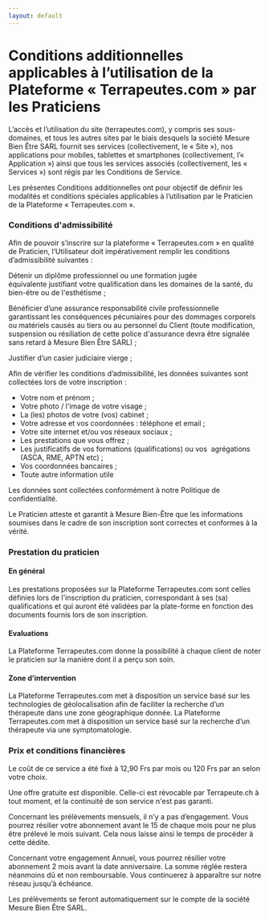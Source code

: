 ```yaml
---
layout: default
---
```


# Conditions additionnelles applicables à l’utilisation de la Plateforme « Terrapeutes.com » par les Praticiens


L’accès et l’utilisation du site (terrapeutes.com), y compris ses sous-domaines, et tous les autres sites par le biais desquels la société Mesure Bien Être SARL fournit ses services (collectivement, le « Site »), nos applications pour mobiles, tablettes et smartphones (collectivement, l’« Application ») ainsi que tous les services associés (collectivement, les « Services ») sont régis par les Conditions de Service.

Les présentes Conditions additionnelles ont pour objectif de définir les modalités et conditions spéciales applicables à l’utilisation par le Praticien de la Plateforme « Terrapeutes.com ».

### Conditions d'admissibilité

Afin de pouvoir s’inscrire sur la plateforme « Terrapeutes.com » en qualité de Praticien, l’Utilisateur doit impérativement remplir les conditions d’admissibilité suivantes :

Détenir un diplôme professionnel ou une formation jugée équivalente justifiant votre qualification dans les domaines de la santé, du bien-être ou de l'esthétisme ;

Bénéficier d’une assurance responsabilité civile professionnelle garantissant les conséquences pécuniaires pour des dommages corporels ou matériels causés au tiers ou au personnel du Client (toute modification, suspension ou résiliation de cette police d'assurance devra être signalée sans retard à Mesure Bien Être SARL) ;

Justifier d’un casier judiciaire vierge ;

Afin de vérifier les conditions d’admissibilité, les données suivantes sont collectées lors de votre inscription :

- Votre nom et prénom ;
- Votre photo / l'image de votre visage ;
- La (les) photos de votre (vos) cabinet ;
- Votre adresse et vos coordonnées : téléphone et email ;
- Votre site internet et/ou vos réseaux sociaux ;
- Les prestations que vous offrez ;
- Les justificatifs de vos formations (qualifications)  ou  vos  agrégations (ASCA, RME, APTN etc) ;
- Vos coordonnées bancaires ;
- Toute autre information utile

Les données sont collectées conformément à notre Politique de confidentialité.

Le Praticien atteste et garantit à Mesure Bien-Être que les informations soumises dans le cadre de son inscription sont correctes et conformes à la vérité.

### Prestation du praticien

#### En général

Les prestations proposées sur la Plateforme Terrapeutes.com sont celles définies lors de l'inscription du praticien, correspondant à ses (sa) qualifications et qui auront été validées par la plate-forme en fonction des documents fournis lors de son inscription.

#### Evaluations

La Plateforme Terrapeutes.com donne la possibilité à chaque client de noter le praticien sur la manière dont il a perçu son soin.

#### Zone d’intervention

La Plateforme Terrapeutes.com met à disposition un service basé sur les technologies de géolocalisation  afin de faciliter la recherche d’un thérapeute dans une zone géographique donnée.
La Plateforme Terrapeutes.com met à disposition un service basé sur la recherche d’un thérapeute via une symptomatologie.


### Prix et conditions financières

Le coût de ce service a été fixé à 12,90 Frs par mois ou 120 Frs par an selon votre choix.

Une offre gratuite est disponible. Celle-ci est révocable par Terrapeute.ch à tout moment, et la continuité de son service n'est pas garanti.

Concernant les prélèvements mensuels, il n’y a pas d’engagement. Vous pourrez résilier votre abonnement avant le 15 de chaque mois pour ne plus être prélevé le mois suivant. Cela nous laisse ainsi le temps de procéder à cette dédite.

Concernant votre engagement Annuel, vous pourrez résilier votre abonnement 2 mois avant la date anniversaire. La somme réglée restera néanmoins dû et non remboursable. Vous continuerez à apparaître sur notre réseau jusqu’à échéance.

Les prélèvements se feront automatiquement sur le compte de la société Mesure Bien Être SARL.

<style>
  main {
    max-width: 900px;
    margin: 3rem auto;
  }
</style>
